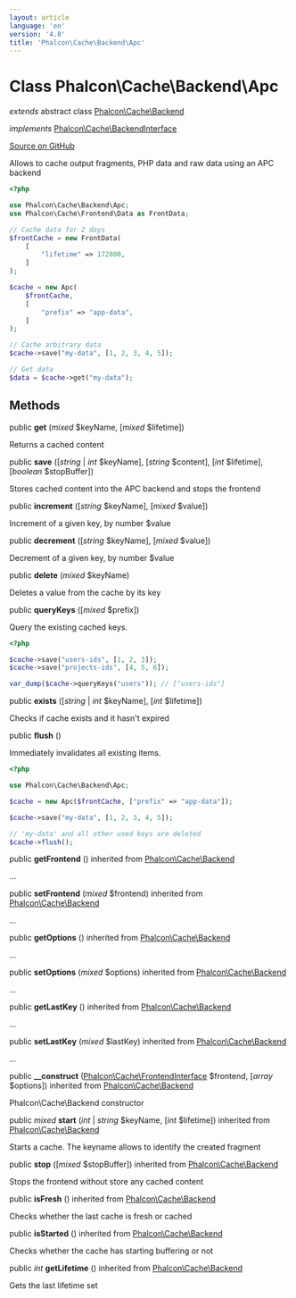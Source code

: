```yaml
---
layout: article
language: 'en'
version: '4.0'
title: 'Phalcon\Cache\Backend\Apc'
---
```

# Class **Phalcon\Cache\Backend\Apc**

*extends* abstract class [Phalcon\Cache\Backend](api/Phalcon_Cache_Backend)

*implements* [Phalcon\Cache\BackendInterface](api/Phalcon_Cache_BackendInterface)

<a href="https://github.com/phalcon/cphalcon/tree/v4.0.0/phalcon/cache/backend/apc.zep" class="btn btn-default btn-sm">Source on GitHub</a>

Allows to cache output fragments, PHP data and raw data using an APC backend

```php
<?php

use Phalcon\Cache\Backend\Apc;
use Phalcon\Cache\Frontend\Data as FrontData;

// Cache data for 2 days
$frontCache = new FrontData(
    [
        "lifetime" => 172800,
    ]
);

$cache = new Apc(
    $frontCache,
    [
        "prefix" => "app-data",
    ]
);

// Cache arbitrary data
$cache->save("my-data", [1, 2, 3, 4, 5]);

// Get data
$data = $cache->get("my-data");

```


## Methods
public  **get** (*mixed* $keyName, [*mixed* $lifetime])

Returns a cached content



public  **save** ([*string* | *int* $keyName], [*string* $content], [*int* $lifetime], [*boolean* $stopBuffer])

Stores cached content into the APC backend and stops the frontend



public  **increment** ([*string* $keyName], [*mixed* $value])

Increment of a given key, by number $value



public  **decrement** ([*string* $keyName], [*mixed* $value])

Decrement of a given key, by number $value



public  **delete** (*mixed* $keyName)

Deletes a value from the cache by its key



public  **queryKeys** ([*mixed* $prefix])

Query the existing cached keys.

```php
<?php

$cache->save("users-ids", [1, 2, 3]);
$cache->save("projects-ids", [4, 5, 6]);

var_dump($cache->queryKeys("users")); // ["users-ids"]

```



public  **exists** ([*string* | *int* $keyName], [*int* $lifetime])

Checks if cache exists and it hasn't expired



public  **flush** ()

Immediately invalidates all existing items.

```php
<?php

use Phalcon\Cache\Backend\Apc;

$cache = new Apc($frontCache, ["prefix" => "app-data"]);

$cache->save("my-data", [1, 2, 3, 4, 5]);

// 'my-data' and all other used keys are deleted
$cache->flush();

```



public  **getFrontend** () inherited from [Phalcon\Cache\Backend](api/Phalcon_Cache_Backend)

...


public  **setFrontend** (*mixed* $frontend) inherited from [Phalcon\Cache\Backend](api/Phalcon_Cache_Backend)

...


public  **getOptions** () inherited from [Phalcon\Cache\Backend](api/Phalcon_Cache_Backend)

...


public  **setOptions** (*mixed* $options) inherited from [Phalcon\Cache\Backend](api/Phalcon_Cache_Backend)

...


public  **getLastKey** () inherited from [Phalcon\Cache\Backend](api/Phalcon_Cache_Backend)

...


public  **setLastKey** (*mixed* $lastKey) inherited from [Phalcon\Cache\Backend](api/Phalcon_Cache_Backend)

...


public  **__construct** ([Phalcon\Cache\FrontendInterface](api/Phalcon_Cache_FrontendInterface) $frontend, [*array* $options]) inherited from [Phalcon\Cache\Backend](api/Phalcon_Cache_Backend)

Phalcon\Cache\Backend constructor



public *mixed* **start** (*int* | *string* $keyName, [*int* $lifetime]) inherited from [Phalcon\Cache\Backend](api/Phalcon_Cache_Backend)

Starts a cache. The keyname allows to identify the created fragment



public  **stop** ([*mixed* $stopBuffer]) inherited from [Phalcon\Cache\Backend](api/Phalcon_Cache_Backend)

Stops the frontend without store any cached content



public  **isFresh** () inherited from [Phalcon\Cache\Backend](api/Phalcon_Cache_Backend)

Checks whether the last cache is fresh or cached



public  **isStarted** () inherited from [Phalcon\Cache\Backend](api/Phalcon_Cache_Backend)

Checks whether the cache has starting buffering or not



public *int* **getLifetime** () inherited from [Phalcon\Cache\Backend](api/Phalcon_Cache_Backend)

Gets the last lifetime set



